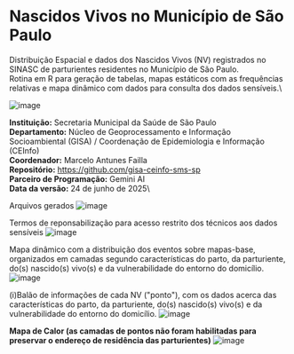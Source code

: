 # Nascidos Vivos no Município de São Paulo

Distribuição Espacial e dados dos Nascidos Vivos (NV) registrados no SINASC de parturientes residentes no Município de São Paulo.\
Rotina em R para geração de tabelas, mapas estáticos com as frequências relativas e mapa dinâmico com dados para consulta dos dados sensíveis.\

 

![image](https://github.com/user-attachments/assets/a636aeb5-9a0a-4d3e-bc18-7c35a4595516)


**Instituição:** Secretaria Municipal da Saúde de São Paulo\
**Departamento:** Núcleo de Geoprocessamento e Informação Socioambiental (GISA) / Coordenação de Epidemiologia e Informação (CEInfo)\
**Coordenador:** Marcelo Antunes Failla\
**Repositório:** https://github.com/gisa-ceinfo-sms-sp \
**Parceiro de Programação:** Gemini AI\
**Data da versão:** 24 de junho de 2025\

Arquivos gerados
![image](https://github.com/user-attachments/assets/bb43e79d-508e-4697-bf2f-71e451b2806e)

Termos de reponsabilização para acesso restrito dos técnicos aos dados sensíveis
![image](https://github.com/user-attachments/assets/bc61fc51-58fd-4f84-a2ea-5e6ca70106d8)

Mapa dinâmico com a distribuição dos eventos sobre mapas-base, organizados em camadas segundo características do parto, da parturiente, do(s) nascido(s) vivo(s) e da vulnerabilidade do entorno do domicílio.
![image](https://github.com/user-attachments/assets/93411f1b-5d2b-4caa-9efb-fd66550d6353)

(i)Balão de informações de cada NV ("ponto"), com os dados acerca das características do parto, da parturiente, do(s) nascido(s) vivo(s) e da vulnerabilidade do entorno do domicílio.
![image](https://github.com/user-attachments/assets/137facca-ac53-4de3-8f26-842765b324f1)

**Mapa de Calor (as camadas  de pontos não foram habilitadas para preservar o endereço de residência das parturientes)**
![image](https://github.com/user-attachments/assets/f3889b92-5c6b-42f7-992c-5098e948395a)



